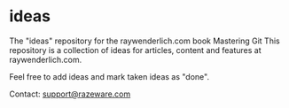# ideas
The "ideas" repository for the raywenderlich.com book Mastering Git
This repository is a collection of ideas for articles, content and features at raywenderlich.com.

Feel free to add ideas and mark taken ideas as "done".

Contact: support@razeware.com

